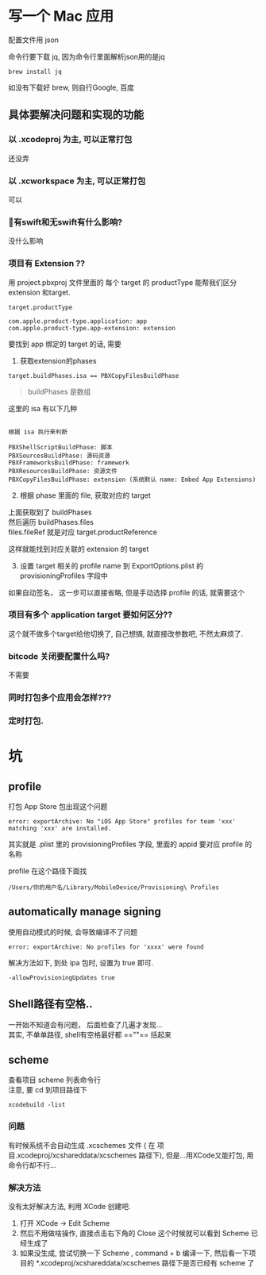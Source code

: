 # 写一个 Mac 应用

配置文件用 json  

命令行要下载 jq, 因为命令行里面解析json用的是jq

```
brew install jq
```

如没有下载好 brew, 则自行Google, 百度




## 具体要解决问题和实现的功能

### 以 .xcodeproj 为主, 可以正常打包

还没弄

### 以 .xcworkspace 为主, 可以正常打包

可以

### 有swift和无swift有什么影响?

没什么影响

### 项目有 Extension ??

用 project.pbxproj 文件里面的 每个 target 的 productType 能帮我们区分 extension 和target.  

```
target.productType

com.apple.product-type.application: app
com.apple.product-type.app-extension: extension
```

要找到 app 绑定的 target 的话, 需要  

1. 获取extension的phases

```
target.buildPhases.isa == PBXCopyFilesBuildPhase
```

> buildPhases 是数组  

这里的 isa 有以下几种

```

根据 isa 执行来判断
                             
PBXShellScriptBuildPhase: 脚本
PBXSourcesBuildPhase: 源码资源
PBXFrameworksBuildPhase: framework
PBXResourcesBuildPhase: 资源文件
PBXCopyFilesBuildPhase: extension (系统默认 name: Embed App Extensions)

```

2. 根据 phase 里面的 file, 获取对应的 target


上面获取到了 buildPhases  
然后遍历 buildPhases.files  
files.fileRef 就是对应 target.productReference  

这样就能找到对应关联的 extension 的 target  


3. 设置 target 相关的 profile name 到 ExportOptions.plist 的 provisioningProfiles 字段中

如果自动签名， 这一步可以直接省略, 但是手动选择 profile 的话, 就需要这个

### 项目有多个 application target 要如何区分??

这个就不做多个target给他切换了, 自己想搞, 就直接改参数吧, 不然太麻烦了.  


### bitcode 关闭要配置什么吗?

不需要


### 同时打包多个应用会怎样???



### 定时打包.






# 坑

## profile

打包 App Store 包出现这个问题

```
error: exportArchive: No "iOS App Store" profiles for team 'xxx' matching 'xxx' are installed.
```

其实就是 .plist 里的 provisioningProfiles 字段, 里面的 appid 要对应 profile 的名称

profile 在这个路径下面找

```
/Users/你的用户名/Library/MobileDevice/Provisioning\ Profiles 
```


## automatically manage signing

使用自动模式的时候, 会导致编译不了问题

```
error: exportArchive: No profiles for 'xxxx' were found
```

解决方法如下, 到处 ipa 包时, 设置为 true 即可.

```
-allowProvisioningUpdates true
```




## Shell路径有空格..

一开始不知道会有问题， 后面检查了几遍才发现...  
其实, 不单单路径, shell有空格最好都 ==""== 括起来


## scheme

查看项目 scheme 列表命令行  
注意, 要 cd 到项目路径下

```shell
xcodebuild -list
```

### 问题

有时候系统不会自动生成 .xcschemes 文件 ( 在 项目.xcodeproj/xcshareddata/xcschemes 路径下), 但是...用XCode又能打包, 用命令行却不行...  

### 解决方法

没有太好解决方法, 利用 XCode 创建吧. 

1. 打开 XCode -> Edit Scheme 
2. 然后不用做啥操作, 直接点击右下角的 Close 这个时候就可以看到 Scheme 已经生成了 
3. 如果没生成, 尝试切换一下 Scheme , command + b 编译一下, 然后看一下项目的 *.xcodeproj/xcshareddata/xcschemes 路径下是否已经有 scheme 了













